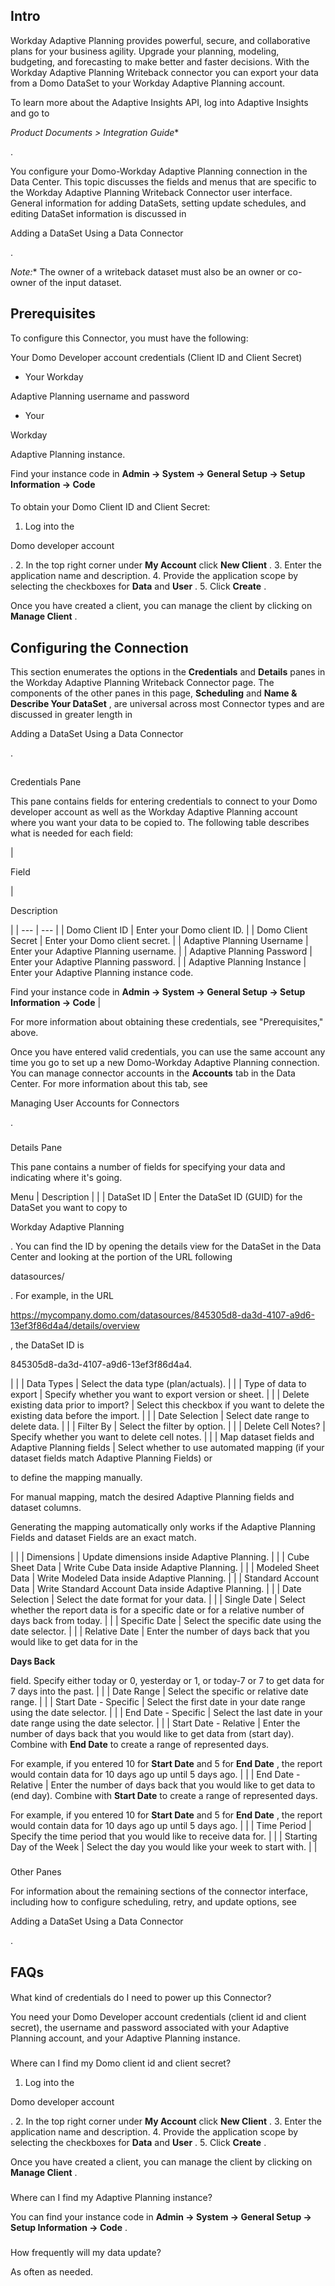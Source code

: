 

Intro
-------

Workday Adaptive Planning provides powerful, secure, and collaborative plans for your business agility. Upgrade your planning, modeling, budgeting, and forecasting to make better and faster decisions. With the Workday Adaptive Planning Writeback connector you can export your data from a Domo DataSet to your Workday Adaptive Planning account.

To learn more about the Adaptive Insights API, log into Adaptive Insights and go to

*Product Documents > Integration Guide**

.

You configure your Domo-Workday Adaptive Planning connection in the Data Center. This topic discusses the fields and menus that are specific to the Workday Adaptive Planning Writeback Connector user interface. General information for adding DataSets, setting update schedules, and editing DataSet information is discussed in

Adding a DataSet Using a Data Connector

.

*Note:**
 The owner of a writeback dataset must also be an owner or co-owner of the input dataset.

Prerequisites
---------------

To configure this Connector, you must have the following:

 Your Domo Developer account credentials (Client ID and Client Secret)
* Your Workday

Adaptive Planning username and password
* Your

Workday

Adaptive Planning instance.


 Find your instance code in
 **Admin -> System -> General Setup -> Setup Information -> Code**


####
 To obtain your Domo Client ID and Client Secret:


1. Log into the

Domo developer account

.
2. In the top right corner under
 **My Account**
 click
 **New Client**
 .
3. Enter the application name and description.
4. Provide the application scope by selecting the checkboxes for
 **Data**
 and
 **User**
 .
5. Click
 **Create**
 .

Once you have created a client, you can manage the client by clicking on
 **Manage Client**
 .


 Configuring the Connection
----------------------------

This section enumerates the options in the
 **Credentials**
 and
 **Details**
 panes in the Workday Adaptive Planning Writeback Connector page. The components of the other panes in this page,
 **Scheduling**
 and
 **Name & Describe Your DataSet**
 , are universal across most Connector types and are discussed in greater length in

Adding a DataSet Using a Data Connector

.

##

Credentials Pane


 This pane contains fields for entering credentials to connect to your Domo developer account as well as the Workday Adaptive Planning account where you want your data to be copied to. The following table describes what is needed for each field:


|

Field

|

Description

|
| --- | --- |
|
 Domo Client ID
  |
 Enter your Domo client ID.
  |
|
 Domo Client Secret
  |
 Enter your Domo client secret.
  |
|
 Adaptive Planning Username
  |
 Enter your Adaptive Planning username.
  |
|
 Adaptive Planning Password
  |
 Enter your Adaptive Planning password.
  |
|
 Adaptive Planning Instance
  |
 Enter your Adaptive Planning instance code.

Find your instance code in
 **Admin -> System -> General Setup -> Setup Information -> Code**
 |

For more information about obtaining these credentials, see "Prerequisites," above.

Once you have entered valid credentials, you can use the same account any time you go to set up a new Domo-Workday Adaptive Planning connection. You can manage connector accounts in the
 **Accounts**
 tab in the Data Center. For more information about this tab, see

Managing User Accounts for Connectors

.


###
 Details Pane

This pane contains a number of fields for specifying your data and indicating where it's going.


 Menu
  |
 Description
  |  |
|
 DataSet ID
  |
 Enter the DataSet ID (GUID) for the DataSet you want to copy to

Workday Adaptive Planning

. You can find the ID by opening the details view for the DataSet in the Data Center and looking at the portion of the URL following

datasources/

. For example, in the URL

https://mycompany.domo.com/datasources/845305d8-da3d-4107-a9d6-13ef3f86d4a4/details/overview

, the DataSet ID is

845305d8-da3d-4107-a9d6-13ef3f86d4a4.

|  |
|
 Data Types
  |
 Select the data type (plan/actuals).
  |  |
|
 Type of data to export
  |
 Specify whether you want to export version or sheet.
  |  |
|
 Delete existing data prior to import?
  |
 Select this checkbox if you want to delete the existing data before the import.
  |  |
|
 Date Selection
  |
 Select date range to delete data.
  |  |
|
 Filter By
  |
 Select the filter by option.
  |  |
|
 Delete Cell Notes?
  |
 Specify whether you want to delete cell notes.
  |  |
|
 Map dataset fields and Adaptive Planning fields
  |
 Select whether to use automated mapping (if your dataset fields match Adaptive Planning Fields) or

to define the mapping manually.


 For manual mapping, match the desired Adaptive Planning fields and dataset columns.


 Generating the mapping automatically only works if the Adaptive Planning Fields and dataset Fields are an exact match.

|  |
|
 Dimensions
  |
 Update dimensions inside Adaptive Planning.
  |  |
|
 Cube Sheet Data
  |
 Write Cube Data inside Adaptive Planning.
  |  |
|
 Modeled Sheet Data
  |
 Write Modeled Data inside Adaptive Planning.
  |  |
|
 Standard Account Data
  |
 Write Standard Account Data inside Adaptive Planning.
  |  |
|
 Date Selection
  |
 Select the date format for your data.
  |  |
|
 Single Date
  |
 Select whether the report data is for a specific date or for a relative number of days back from today.
  |  |
|
 Specific Date
  |
 Select the specific date using the date selector.
  |  |
|
 Relative Date
  |
 Enter the number of days back that you would like to get data for in the


**Days Back**


 field. Specify either today or 0, yesterday or 1, or today-7 or 7 to get data for 7 days into the past.
  |  |
|
 Date Range
  |
 Select the specific or relative date range.
  |  |
|
 Start Date - Specific
  |
 Select the first date in your date range using the date selector.
  |  |
|
 End Date - Specific
  |
 Select the last date in your date range using the date selector.
  |  |
|
 Start Date - Relative
  |
 Enter the number of days back that you would like to get data from (start day). Combine with
 ********End Date********
 to create a range of represented days.


 For example, if you entered 10 for
 ********Start Date********
 and 5 for
 ********End Date********
 , the report would contain data for 10 days ago up until 5 days ago.
  |  |
|
 End Date - Relative
  |
 Enter the number of days back that you would like to get data to (end day). Combine with
 ********Start Date********
 to create a range of represented days.


 For example, if you entered 10 for
 ********Start Date********
 and 5 for
 ********End Date********
 , the report would contain data for 10 days ago up until 5 days ago.
  |  |
|
 Time Period
  |
 Specify the time period that you would like to receive data for.
  |  |
|
 Starting Day of the Week
  |
 Select the day you would like your week to start with.
  |  |


###
 Other Panes

For information about the remaining sections of the connector interface, including how to configure scheduling, retry, and update options, see

Adding a DataSet Using a Data Connector

.


 FAQs
------


####

What kind of credentials do I need to power up this Connector?

You need your Domo Developer account credentials (client id and client secret), the username and password associated with your Adaptive Planning account, and your Adaptive Planning instance.

###
 Where can I find my Domo client id and client secret?


1. Log into the

Domo developer account

.
2. In the top right corner under
 **My Account**
 click
 **New Client**
 .
3. Enter the application name and description.
4. Provide the application scope by selecting the checkboxes for
 **Data**
 and
 **User**
 .
5. Click
 **Create**
 .

Once you have created a client, you can manage the client by clicking on
 **Manage Client**
 .

###
 Where can I find my Adaptive Planning instance?

You can find your instance code in
 **Admin -> System -> General Setup -> Setup Information -> Code**
 .

###
 How frequently will my data update?

As often as needed.

